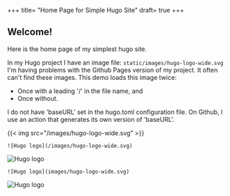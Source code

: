 +++
title= "Home Page for Simple Hugo Site"
draft= true
+++


## Welcome!

Here is the home page of my simplest hugo site. 

In my Hugo project I have an image file:  <code>static/images/hugo-logo-wide.svg</code>
I'm having problems with the Github Pages version of my project. 
It often can't find these images.  This demo loads this image twice:

- Once with a leading '/' in the file name, and
- Once without.

I do not have 'baseURL' set in the hugo.toml configuration file.  On Github, I use an action that generates its own version of 'baseURL'.

<div>
{{< img src="/images/hugo-logo-wide.svg" >}}
</div>

```
![Hugo logo](/images/hugo-logo-wide.svg)
```
![Hugo logo](/images/hugo-logo-wide.svg)

```
![Hugo logo](images/hugo-logo-wide.svg)
```
![Hugo logo](images/hugo-logo-wide.svg)
